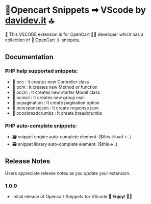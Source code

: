 # 🛒Opencart Snippets ➡ VScode by [davidev.it](https://davidev.it) 🔝
🐷 This VSCODE extension is for OpenCart 🙋‍♀️ developer which has a collection of 🛒 OpenCart 🖇 snippets.
## Documentation
### PHP help supported snippets:
- 📁 occ : It creates new Controller class
- 📁 ocm : It creates new Method or function
- 📁 occm : It creates new starter Model class
- 📁 ocmail : It creates new group mail
- 📁 ocpagination : It create pagination option
- 📁 ocresponsejson : It create response json
- 📁 ococbreadcrumbs : It create breadcrumbs
### PHP auto-complete snippets:
- 🗃 snippet engine auto-complete element. ($this->load->..)
- 🗃 snippet library auto-complete element. ($this->..)
## Release Notes
Users appreciate release notes as you update your extension.
### 1.0.0
- Initial release of Opencart Snippets for VScode
**🙇 Enjoy! 🙇‍♂️** 
